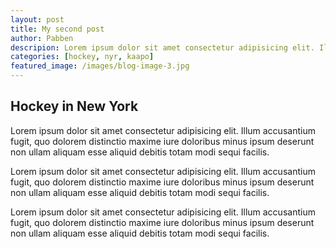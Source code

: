 ```yaml
---
layout: post
title: My second post
author: Pabben
descripion: Lorem ipsum dolor sit amet consectetur adipisicing elit. Illum accusantium fugit, quo dolorem distinctio maxime iure doloribus minus. 
categories: [hockey, nyr, kaapo] 
featured_image: /images/blog-image-3.jpg
---
```


## Hockey in New York

Lorem ipsum dolor sit amet consectetur adipisicing elit. Illum accusantium fugit, quo dolorem distinctio maxime iure doloribus minus ipsum deserunt non ullam aliquam esse aliquid debitis totam modi sequi facilis.

Lorem ipsum dolor sit amet consectetur adipisicing elit. Illum accusantium fugit, quo dolorem distinctio maxime iure doloribus minus ipsum deserunt non ullam aliquam esse aliquid debitis totam modi sequi facilis.

Lorem ipsum dolor sit amet consectetur adipisicing elit. Illum accusantium fugit, quo dolorem distinctio maxime iure doloribus minus ipsum deserunt non ullam aliquam esse aliquid debitis totam modi sequi facilis.